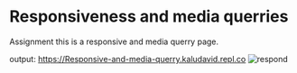 # Responsiveness and media querries
 Assignment
this is a responsive and media querry page.

output: https://Responsive-and-media-querry.kaludavid.repl.co
![respond](https://user-images.githubusercontent.com/102557749/177868139-000fc2fc-8668-4396-83af-33951c159ebb.png)
